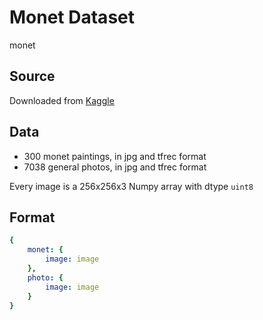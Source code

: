 # Monet Dataset
monet

## Source
Downloaded from [Kaggle](https://www.kaggle.com/competitions/gan-getting-started)

## Data
- 300 monet paintings, in jpg and tfrec format
- 7038 general photos, in jpg and tfrec format

Every image is a 256x256x3 Numpy array with dtype `uint8`

## Format
```yml
{
    monet: {
        image: image
    },
    photo: {
        image: image
    }
}
```



